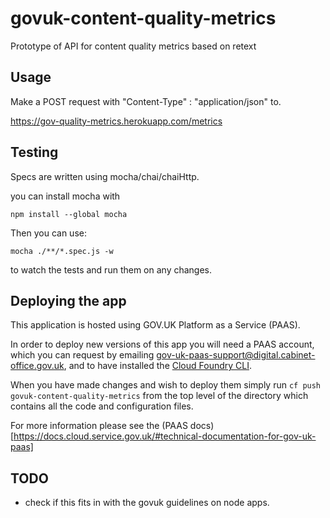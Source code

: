 # govuk-content-quality-metrics
Prototype of API for content quality metrics based on retext

## Usage

Make a POST request with "Content-Type" : "application/json" to.

https://gov-quality-metrics.herokuapp.com/metrics

## Testing

Specs are written using mocha/chai/chaiHttp.

you can install mocha with

```
npm install --global mocha
```

Then you can use:

```
mocha ./**/*.spec.js -w
```

to watch the tests and run them on any changes.

## Deploying the app

This application is hosted using GOV.UK Platform as a Service (PAAS).

In order to deploy new versions of this app you will need a PAAS account, which you can
request by emailing gov-uk-paas-support@digital.cabinet-office.gov.uk, and to have installed
the [Cloud Foundry CLI](https://github.com/cloudfoundry/cli#downloads).

When you have made changes and wish to deploy them simply run `cf push govuk-content-quality-metrics`
from the top level of the directory which contains all the code and configuration files.

For more information please see the (PAAS docs)[https://docs.cloud.service.gov.uk/#technical-documentation-for-gov-uk-paas]

## TODO

* check if this fits in with the govuk guidelines on node apps.
